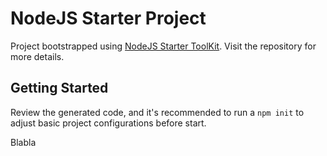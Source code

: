 # NodeJS Starter Project

Project bootstrapped using [NodeJS Starter ToolKit](https://github.com/vitorsalgado/create-nodejs-ts).
Visit the repository for more details.

## Getting Started

Review the generated code, and it's recommended to run a `npm init` to adjust basic project configurations before start.

Blabla
